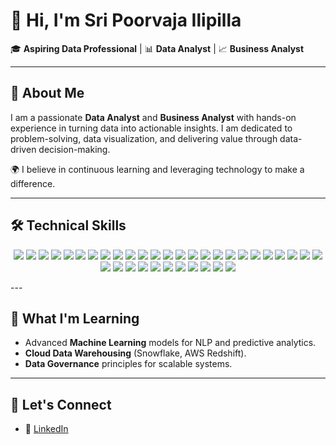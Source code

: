 # 👋 Hi, I'm **Sri Poorvaja Ilipilla**  
🎓 **Aspiring Data Professional** | 📊 **Data Analyst** | 📈 **Business Analyst**

---

## 🌟 **About Me**  
I am a passionate **Data Analyst** and **Business Analyst** with hands-on experience in turning data into actionable insights. I am dedicated to problem-solving, data visualization, and delivering value through data-driven decision-making.  

🌍 I believe in continuous learning and leveraging technology to make a difference.  

---

## 🛠️ **Technical Skills**

<p align="center">
  <img src="https://img.shields.io/badge/-Python-3776AB?style=flat-square&logo=python&logoColor=white" />
  <img src="https://img.shields.io/badge/-R-276DC3?style=flat-square&logo=r&logoColor=white" />
  <img src="https://img.shields.io/badge/-SQL-4479A1?style=flat-square&logo=postgresql&logoColor=white" />
  <img src="https://img.shields.io/badge/-Java-007396?style=flat-square&logo=java&logoColor=white" /> 
  <img src="https://img.shields.io/badge/-C-A8B9CC?style=flat-square&logo=c&logoColor=white" />
  <img src="https://img.shields.io/badge/-HTML-E34F26?style=flat-square&logo=html5&logoColor=white" />
  <img src="https://img.shields.io/badge/-XSS-F7DF1E?style=flat-square&logo=html5&logoColor=black" />
  <img src="https://img.shields.io/badge/-PHP-777BB4?style=flat-square&logo=php&logoColor=white" />
  <img src="https://img.shields.io/badge/-PowerBI-F2C811?style=flat-square&logo=power-bi&logoColor=black" />
  <img src="https://img.shields.io/badge/-Tableau-E97627?style=flat-square&logo=tableau&logoColor=white" />
  <img src="https://img.shields.io/badge/-Excel-217346?style=flat-square&logo=microsoft-excel&logoColor=white" />
  <img src="https://img.shields.io/badge/-PowerQuery-009CDB?style=flat-square&logo=microsoft-powerquery&logoColor=white" />
  <img src="https://img.shields.io/badge/-Azure-0078D4?style=flat-square&logo=microsoft-azure&logoColor=white" />
  <img src="https://img.shields.io/badge/-AWS-232F3E?style=flat-square&logo=amazon-aws&logoColor=white" />
  <img src="https://img.shields.io/badge/-Google%20Cloud-4285F4?style=flat-square&logo=google-cloud&logoColor=white" />
  <img src="https://img.shields.io/badge/-Apache%20Spark-E25A1C?style=flat-square&logo=apachespark&logoColor=white" />
  <img src="https://img.shields.io/badge/-Hadoop-66CCFF?style=flat-square&logo=apache-hadoop&logoColor=black" />
  <img src="https://img.shields.io/badge/-SQL%20Server-CC2927?style=flat-square&logo=microsoft-sql-server&logoColor=white" />
  <img src="https://img.shields.io/badge/-MySQL-4479A1?style=flat-square&logo=mysql&logoColor=white" />
  <img src="https://img.shields.io/badge/-NoSQL-47A248?style=flat-square&logo=mongodb&logoColor=white" />
  <img src="https://img.shields.io/badge/-Azure%20Data%20Factory-3E6F8F?style=flat-square&logo=microsoft-azure&logoColor=white" />
  <img src="https://img.shields.io/badge/-Databricks-FC4C02?style=flat-square&logo=databricks&logoColor=white" />
  <img src="https://img.shields.io/badge/-TensorFlow-FF6F00?style=flat-square&logo=tensorflow&logoColor=white" />
  <img src="https://img.shields.io/badge/-Scikit%20Learn-F7931E?style=flat-square&logo=scikit-learn&logoColor=white" />
  <img src="https://img.shields.io/badge/-PyTorch-EE4C2C?style=flat-square&logo=pytorch&logoColor=white" />
  <img src="https://img.shields.io/badge/-PyMC3-2D2E3E?style=flat-square&logo=python&logoColor=white" />
  <img src="https://img.shields.io/badge/-pandas-150458?style=flat-square&logo=pandas&logoColor=white" />
  <img src="https://img.shields.io/badge/-NumPy-013243?style=flat-square&logo=numpy&logoColor=white" />
  <img src="https://img.shields.io/badge/-SciPy-8CA0FF?style=flat-square&logo=sci-py&logoColor=white" />
  <img src="https://img.shields.io/badge/-Jupyter%20Notebooks-F37626?style=flat-square&logo=jupyter&logoColor=white" />
  <img src="https://img.shields.io/badge/-Google%20Colab-F9A826?style=flat-square&logo=google&logoColor=white" />
  <img src="https://img.shields.io/badge/-A/B%20Testing-FF6F00?style=flat-square&logo=adobe&logoColor=white" />
  <img src="https://img.shields.io/badge/-Apache%20Kafka-231F20?style=flat-square&logo=apache-kafka&logoColor=white" />
  <img src="https://img.shields.io/badge/-JIRA-0052CC?style=flat-square&logo=jira&logoColor=white" />
  <img src="https://img.shields.io/badge/-Git-F1502F?style=flat-square&logo=git&logoColor=white" />
  <img src="https://img.shields.io/badge/-GitHub-181717?style=flat-square&logo=github&logoColor=white" />
</p> 
---

## 🌱 **What I'm Learning**  
- Advanced **Machine Learning** models for NLP and predictive analytics.  
- **Cloud Data Warehousing** (Snowflake, AWS Redshift).  
- **Data Governance** principles for scalable systems.  

---

## 🔗 **Let's Connect**  
- 💼 [LinkedIn](https://www.linkedin.com/in/sri-poorvaja-ilipilla/)  



